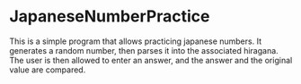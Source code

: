 # JapaneseNumberPractice

This is a simple program that allows practicing japanese numbers.  It generates a random number, then parses it into the associated hiragana.  The user is then allowed to enter an answer, and the answer and the original value are compared.

